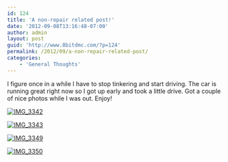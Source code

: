 ```yaml
---
id: 124
title: 'A non-repair related post!'
date: '2012-09-08T13:16:48-07:00'
author: admin
layout: post
guid: 'http://www.8bitdmc.com/?p=124'
permalink: /2012/09/a-non-repair-related-post/
categories:
    - 'General Thoughts'
---
```


I figure once in a while I have to stop tinkering and start driving. The car is running great right now so I got up early and took a little drive. Got a couple of nice photos while I was out. Enjoy!

[![](../../assets/images/2012/09/IMG_3342-300x225.jpg "IMG_3342")](../../assets/images/2012/09/IMG_3342.jpg)

[![](../../assets/images/2012/09/IMG_3343-300x225.jpg "IMG_3343")](../../assets/images/2012/09/IMG_3343.jpg)

[![](../../assets/images/2012/09/IMG_3349-300x225.jpg "IMG_3349")](../../assets/images/2012/09/IMG_3349.jpg)

[![](../../assets/images/2012/09/IMG_3350-300x225.jpg "IMG_3350")](../../assets/images/2012/09/IMG_3350.jpg)